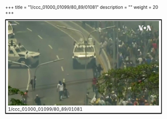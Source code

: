 +++
title = "1/ccc_01000_01099/80_89/01081"
description = ""
weight = 20
+++

<table style="border:2px solid black;max-width:800px;max-height:800px;" 
><tr><td>
<img class="center-fit-jpg"
src="/jpg_/aaa_20190430_NxaOmWaI8sI_01080.jpg">
1/ccc_01000_01099/80_89/01081
</img></td></tr></table>
